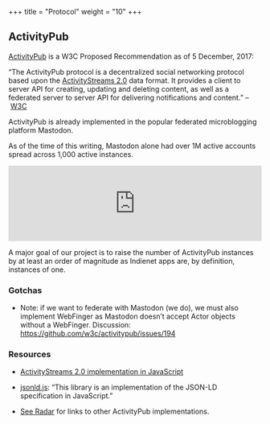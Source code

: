 +++
title = "Protocol"
weight = "10"
+++

## ActivityPub

[ActivityPub](https://www.w3.org/TR/activitypub/) is a W3C Proposed Recommendation as of 5 December, 2017:

“The ActivityPub protocol is a decentralized social networking protocol based upon the [ActivityStreams 2.0](https://www.w3.org/TR/activitystreams-core/) data format. It provides a client to server API for creating, updating and deleting content, as well as a federated server to server API for delivering notifications and content.” – [W3C](https://www.w3.org/TR/activitypub/#abstract)

ActivityPub is already implemented in the popular federated microblogging platform Mastodon.

As of the time of this writing, Mastodon alone had over 1M active accounts spread across 1,000 active instances.

<iframe src="https://lou.lt/@mastodonusercount/99252518927131758/embed" class="mastodon-embed" style="max-width: 100%; border: 0" width="600"></iframe><script src="https://lou.lt/embed.js" async="async"></script>

A major goal of our project is to raise the number of ActivityPub instances by at least an order of magnitude as Indienet apps are, by definition, instances of one.

### Gotchas

  * Note: if we want to federate with Mastodon (we do), we must also implement WebFinger as Mastodon doesn’t accept Actor objects without a WebFinger. Discussion: https://github.com/w3c/activitypub/issues/194

### Resources

  * [ActivityStreams 2.0 implementation in JavaScript](https://github.com/aral/activitystrea.ms)

  * [jsonld.js](https://github.com/digitalbazaar/jsonld.js): “This library is an implementation of the JSON-LD specification in JavaScript.”

  * [See Radar](../../../radar) for links to other ActivityPub implementations.
